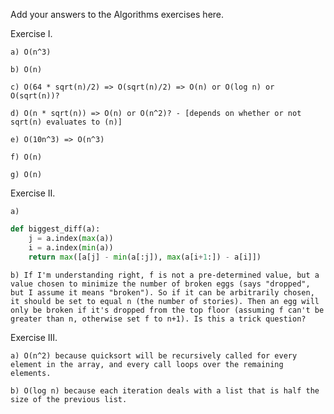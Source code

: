Add your answers to the Algorithms exercises here.

Exercise I.

    a) O(n^3)

    b) O(n)

    c) O(64 * sqrt(n)/2) => O(sqrt(n)/2) => O(n) or O(log n) or O(sqrt(n))?

    d) O(n * sqrt(n)) => O(n) or O(n^2)? - [depends on whether or not sqrt(n) evaluates to (n)]

    e) O(10n^3) => O(n^3)

    f) O(n)
    
    g) O(n)

Exercise II.
    
    a)
```python
def biggest_diff(a):
    j = a.index(max(a))
    i = a.index(min(a))
    return max([a[j] - min(a[:j]), max(a[i+1:]) - a[i]])
```

    b) If I'm understanding right, f is not a pre-determined value, but a value chosen to minimize the number of broken eggs (says "dropped", but I assume it means "broken"). So if it can be arbitrarily chosen, it should be set to equal n (the number of stories). Then an egg will only be broken if it's dropped from the top floor (assuming f can't be greater than n, otherwise set f to n+1). Is this a trick question?

Exercise III.

    a) O(n^2) because quicksort will be recursively called for every element in the array, and every call loops over the remaining elements.

    b) O(log n) because each iteration deals with a list that is half the size of the previous list.
